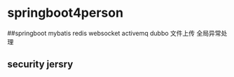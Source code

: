 # springboot4person
##springboot mybatis redis websocket activemq  dubbo  文件上传  全局异常处理
## security jersry